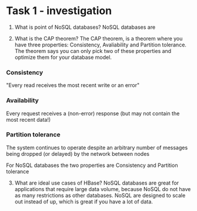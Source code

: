 # Task 1 - investigation

1. What is point of NoSQL databases?
NoSQL databases are 

2. What is the CAP theorem?
The CAP theorem, is a theorem where you have three properties: Consistency, Avaliability and Partition tolerance. The theorem says you can only pick two of these properties and optimize them for your database model. 

### Consistency
"Every read receives the most recent write or an error"

### Availability
Every request receives a (non-error) response (but may not contain the most recent data!)

### Partition tolerance
The system continues to operate despite an arbitrary number of messages being dropped (or delayed) by the network between nodes  

For NoSQL databases the two properties are Consistency and Partition tolerance

3. What are ideal use cases of HBase?
NoSQL databases are great for applications that require large data volume, because NoSQL do not have as many restrictions as other databases. NoSQL are designed to scale out instead of up, which is great if you have a lot of data. 
